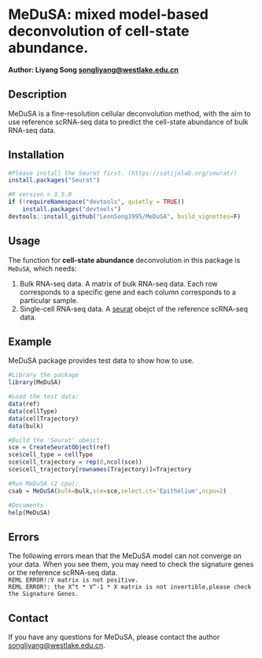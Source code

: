 # MeDuSA: mixed model-based deconvolution of cell-state abundance.

**Author: Liyang Song <songliyang@westlake.edu.cn>**    


## Description
MeDuSA is a fine-resolution cellular deconvolution method, with the aim to use reference scRNA-seq data to predict the cell-state abundance of bulk RNA-seq data.


## Installation
```R
#Please install the Seurat first. (https://satijalab.org/seurat/)
install.packages("Seurat")

#R version > 3.5.0
if (!requireNamespace("devtools", quietly = TRUE))
    install.packages("devtools")
devtools::install_github("LeonSong1995/MeDuSA", build_vignettes=F)
```


## Usage
The function for **cell-state abundance** deconvolution in this package is `MeDuSA`, which needs:  
1. Bulk RNA-seq data.  A matrix of bulk RNA-seq data. Each row corresponds to a specific gene and each column corresponds to a particular sample.
2. Single-cell RNA-seq data. A [seurat](https://satijalab.org/seurat/) obejct of the reference scRNA-seq data. 

## Example
MeDuSA package provides test data to show how to use.
```R
#Library the package
library(MeDuSA)

#Load the test data:
data(ref)
data(cellType)
data(cellTrajectory)
data(bulk)

#Build the 'Seurat' obejct:
sce = CreateSeuratObject(ref)
sce$cell_type = cellType
sce$cell_trajectory = rep(0,ncol(sce))
sce$cell_trajectory[rownames(Trajectory)]=Trajectory

#Run MeDuSA (2 cpu):
csab = MeDuSA(bulk=bulk,sce=sce,select.ct='Epithelium',ncpu=2)

#Documents
help(MeDuSA)
```

## Errors
The following errors mean that the MeDuSA model can not converge on your data. When you see them, you may need to check the signature genes or the reference scRNA-seq data.  
`REML ERROR!:V matrix is not positive.`  
`REML ERROR!: the X^t * V^-1 * X matrix is not invertible,please check the Signature Genes.`


## Contact
If you have any questions for MeDuSA, please contact the author <songliyang@westlake.edu.cn>.   
